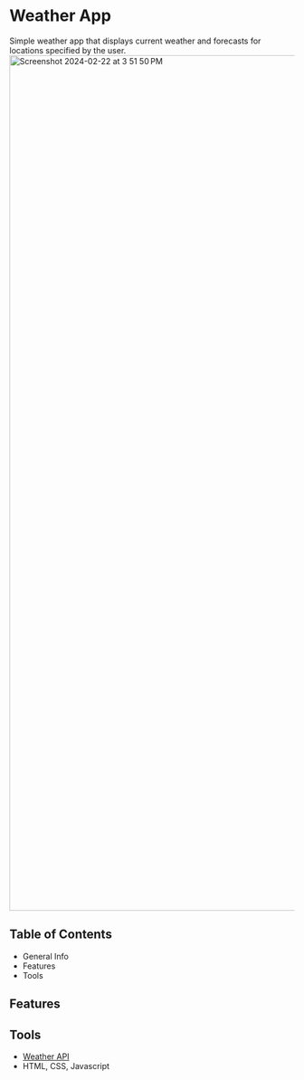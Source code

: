 # Weather App
Simple weather app that displays current weather and forecasts for locations specified by the user.
<img width="1512" alt="Screenshot 2024-02-22 at 3 51 50 PM" src="https://github.com/S2361/weatherApp/assets/68034141/b901383d-ab09-4c24-bf64-fbfdf9e21a96">


## Table of Contents
* General Info
* Features
* Tools

## Features


## Tools
* [Weather API](https://www.weatherapi.com/)
* HTML, CSS, Javascript
